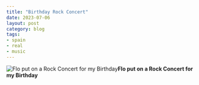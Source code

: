```yaml
---
title: "Birthday Rock Concert"
date: 2023-07-06
layout: post
category: blog
tags:
- spain
- real
- music
---
```



 ![Flo put on a Rock Concert for my Birthday](/images/2023/2023-07-06-birthday-rock-concert.jpg)**Flo put on a Rock Concert for my Birthday**
<!--more-->


